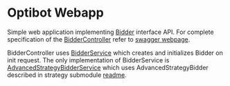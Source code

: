# Optibot Webapp
Simple web application implementing [Bidder](../optibot-strategy/src/main/java/com/dzagurskii/auction/bidder/Bidder.java) interface API. 
For complete specification of the [BidderController](optibot-webapp-app/src/main/java/com/dzagurskii/auction/webapp/web/controller/v1/BidderController.java) refer to [swagger webpage](https://dmitriizagurskii.github.io/optibot).

BidderController uses [BidderService](optibot-webapp-api/src/main/java/com/dzagurskii/auction/webapp/api/service/BidderService.java) which creates and initializes Bidder on init request. The only implementation of BidderService is [AdvancedStrategyBidderService](optibot-webapp-impl/src/main/java/com/dzagurskii/auction/webapp/impl/service/AdvancedStrategyBidderService.java) which uses AdvancedStrategyBidder described in strategy submodule [readme](../optibot-strategy/Readme.md).

